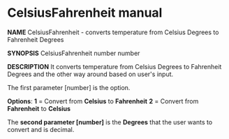 # CelsiusFahrenheit manual

**NAME**
CelsiusFahrenheit - converts temperature from Celsius Degrees to Fahrenheit Degrees

**SYNOPSIS**
CelsiusFahrenheit number number

**DESCRIPTION**
It converts temperature from Celsius Degrees to Fahrenheit Degrees and the other way around based on user's input. 

The first parameter [number] is the option.

**Options**:
**1** = Convert from **Celsius** to **Fahrenheit**
**2** = Convert from **Fahrenheit** to **Celsius**

The **second parameter [number]** is the 
**Degrees** that the user wants to convert and is decimal. 

